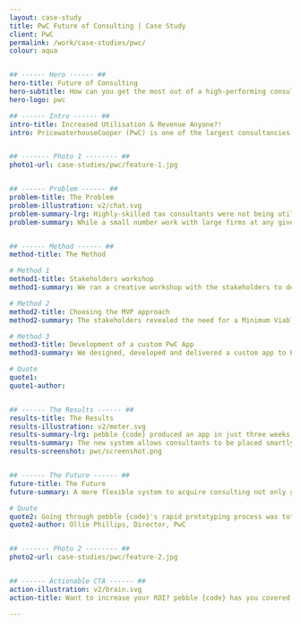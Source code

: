 ```yaml
---
layout: case-study
title: PwC Future of Consulting | Case Study
client: PwC
permalink: /work/case-studies/pwc/
colour: aqua


## ------ Hero ------ ##
hero-title: Future of Consulting
hero-subtitle: How can you get the most out of a high-performing consultancy team?
hero-logo: pwc

## ------ Intro ------ ##
intro-title: Increased Utilisation & Revenue Anyone?!
intro: PricewaterhouseCooper (PwC) is one of the largest consultancies in the world, employing ~210,000 people and ~£35bn revenue. They connect clients to services, offering consulting on anything from business recovery to finance.


## ------- Photo 1 -------- ##
photo1-url: case-studies/pwc/feature-1.jpg


## ------ Problem ------ ##
problem-title: The Problem
problem-illustration: v2/chat.svg
problem-summary-lrg: Highly-skilled tax consultants were not being utilized fully.
problem-summary: While a small number work with large firms at any given time, many consultants were left ‘on the bench’ waiting for a new project.<br><br> PwC loses money paying expensive consultants to wait.


## ------ Method ------ ##
method-title: The Method

# Method 1
method1-title: Stakeholders workshop
method1-summary: We ran a creative workshop with the stakeholders to determine the best way to match underutilized employees with clients.

# Method 2
method2-title: Choosing the MVP approach
method2-summary: The stakeholders revealed the need for a Minimum Viable Product (MVP) that allows clients to log into the system securely, to tailor their requests by dates needed and consultant skill level and submit a request to PwC.

# Method 3
method3-title: Development of a custom PwC App
method3-summary: We designed, developed and delivered a custom app to PwC.

# Quote
quote1:
quote1-author:


## ------ The Results ------ ##
results-title: The Results
results-illustration: v2/meter.svg
results-summary-lrg: pebble {code} produced an app in just three weeks, giving PwC clients access to consultants that were previously inaccessible, opening PwC to an enormous market of short-term, smaller clients.
results-summary: The new system allows consultants to be placed smartly, serving clients in their immediate areas rather than needing to first come to a home-base office.
results-screenshot: pwc/screenshot.png


## ------ The Future ------ ##
future-title: The Future
future-summary: A more flexible system to acquire consulting not only generates more business, but vastly increases PwC’s utilisation.

# Quote
quote2: Going through pebble {code}'s rapid prototyping process was totally unlike anything we have tried before, but it was great to be part of! The feedback from stakeholders and customers has been top notch.
quote2-author: Ollie Phillips, Director, PwC


## ------- Photo 2 -------- ##
photo2-url: case-studies/pwc/feature-2.jpg


## ------ Actionable CTA ------ ##
action-illustration: v2/brain.svg
action-title: Want to increase your ROI? pebble {code} has you covered.

---
```


